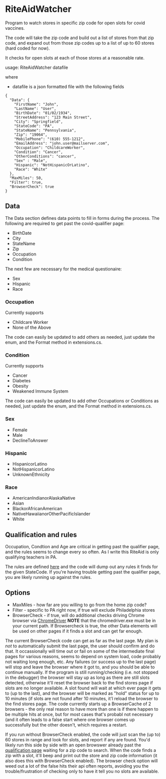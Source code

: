 # RiteAidWatcher
Program to watch stores in specific zip code for open slots for covid vaccines.

The code will take the zip code and build out a list of stores from that zip code, and expand out from those zip codes up to a list of up to 60 stores (hard coded for now).

It checks for open slots at each of those stores at a reasonable rate.


usage:
  RiteAidWatcher datafile

where
- datafile is a json formatted file with the following fields
```
{
  "Data": {
    "FirstName": "John",
    "LastName": "User",
    "BirthDate": "01/02/1934",
    "StreetAddress": "123 Main Street",
    "City": "Springfield",
    "StateCode": "PA",
    "StateName": "Pennsylvania",
    "Zip": "19064",
    "MobilePhone": "(610) 555-1212",
    "EmailAddress": "john.user@mailserver.com",
    "Occupation": "ChildcareWorker",
    "Condition": "Cancer",
    "OtherConditions": "cancer",
    "Sex" : "Male",
    "Hispanic": "NotHispanicOrLatino",
    "Race": "White"
  },
  "MaxMiles": 50,
  "Filter": true,
  "BrowserCheck": true
}
```
## Data
The Data section defines data points to fill in forms during the process.
The following are required to get past the covid-qualifier page:
- BirthDate
- City
- StateName
- Zip
- Occupation
- Condition

The next few are necessary for the medical questionaire:
- Sex
- Hispanic
- Race

### Occupation
Currently supports
- Childcare Worker
- None of the Above

The code can easily be updated to add others as needed, just update the enum, and the Format method in extensions.cs.

### Condition
Currently supports 
- Cancer
- Diabetes
- Obesity
- Weakened Immune System

The code can easily be updated to add other Occupations or Conditions as needed, just update the enum, and the Format method in extensions.cs.

### Sex
- Female
- Male
- DeclineToAnswer

### Hispanic
- HispanicorLatino
- NotHispanicorLatino
- UnknownEthnicity

### Race
- AmericanIndianorAlaskaNative
- Asian
- BlackorAfricanAmerican
- NativeHawaiianorOtherPacificIslander
- White

## Qualification and rules
Occupation, Condtion and Age are critical in getting past the qualifier page, and the rules seems to change every so often.  As I write this RiteAid is only qualifying teachers in PA.  

The rules are defined [here](https://www.riteaid.com/content/dam/riteaid-web/covid-19/rule-engine.json) and the code will dump out any rules it finds for the given StateCode.  If you're having trouble getting past the qualifier page, you are likely running up against the rules.

## Options
- MaxMiles - how far are you willing to go from the home zip code?
- Filter - specific to PA right now, if true will exclude Philadelphia stores
- BrowserCheck - if true, will do additional checks driving Chrome browser via [ChromeDriver](https://chromedriver.chromium.org/downloads)
**NOTE** that the chromedriver.exe must be in your current path.
If Browsercheck is true, the other Data elements will be used on other pages if it finds a slot and can get far enough.

The current BrowserCheck code can get as far as the last page.  My plan is *not* to automatically submit the last page, the user should confirm and do that.
It occassionally will time out or fail on some of the intermediate final pages for various reasons, seems to depend on system load, code probably not waiting long enough, etc.
Any failures (or success up to the last page) will stop and leave the browser where it got to, and you should be able to continue manually.  If the program is still running/checking (i.e. not stopped in the debugger) the browser will stay up as long as there are still slots detected, otherwise it'll reset the browser back to the find stores page if slots are no longer available.
A slot found will wait at which ever page it gets to (up to the last), and the browser will be marked as "hold" status for up to 10 minutes (if slots are not found after 10 minutes, it'l reload the browser to the find stores page.
The code currently starts up a BrowserCache of 2 browsers - the only real reason to have more than one is if there happen to be multiple hits at once, but for most cases that's probabl not necessary (and it often leads to a false start where one browser comes up successfully but the other doesn't, which requires a restart. 

If you run without BrowserCheck enabled, the code will just scan the (up to) 60 stores in range and look for slots, and report if any are found.  You'd likely run this side by side with an open browswer already past the [qualification page](https://www.riteaid.com/pharmacy/covid-qualifier) waiting for a zip code to search.  When the code finds a zip with a slot, it'll beep and print out the store and zip code information (it also does this with BrowserCheck enabled).  The browser check option will weed out a lot of the false hits their api often reports, avoiding you the trouble/frustration of checking only to have it tell you no slots are available.
